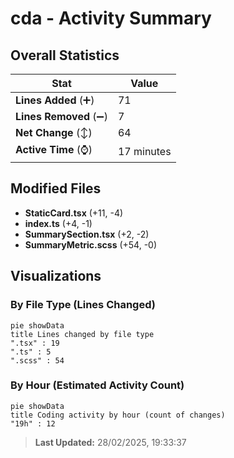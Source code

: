# cda - Activity Summary 

## Overall Statistics

| Stat                   | Value                                                             |
| ---------------------- | ----------------------------------------------------------------- |
| **Lines Added** (➕)   | 71                                          |
| **Lines Removed** (➖) | 7                                        |
| **Net Change** (↕)    | 64                |
| **Active Time** (⌚)   | 17 minutes |


## Modified Files
- **StaticCard.tsx** (+11, -4)
- **index.ts** (+4, -1)
- **SummarySection.tsx** (+2, -2)
- **SummaryMetric.scss** (+54, -0)

## Visualizations

### By File Type (Lines Changed)

```mermaid
pie showData
title Lines changed by file type
".tsx" : 19
".ts" : 5
".scss" : 54
```

### By Hour (Estimated Activity Count)

```mermaid
pie showData
title Coding activity by hour (count of changes)
"19h" : 12
```


> **Last Updated:** 28/02/2025, 19:33:37